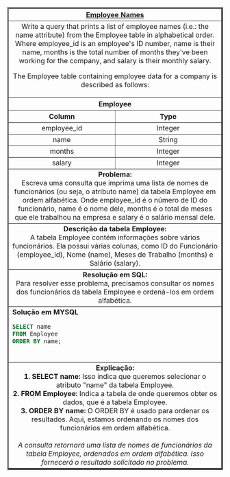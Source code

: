   <table width="100%" border="3" cellspacing="0" cellpadding="8">
    <tr>
      <th colspan="2"><a href="https://www.hackerrank.com/challenges/name-of-employees/">Employee Names</a></th>
    </tr>
    
  <tr>
      <td colspan="2" align="center">Write a query that prints a list of employee names (i.e.: the name attribute) from the Employee table in alphabetical order. Where employee_id is an employee's ID number, name is their name, months is the total number of months they've been working for the company, and salary is their monthly salary.

The Employee table containing employee data for a company is described as follows:<br>
    </td>
  </tr>
    
  <tr>
      <th colspan="2">Employee</th>
  </tr>
    
  <tr>
      <th width="50%" align="center">Column</th>
      <th width="50%" align="center">Type</th>
  </tr>
    
  <tr>
      <td width="50%" align="center">employee_id</td>
      <td width="50%" align="center">Integer</td>
  </tr>
    
  <tr>
      <td width="50%" align="center">name</td>
      <td width="50%" align="center">String</td>
  </tr>
    
  <tr>
      <td width="50%" align="center">months</td>
      <td width="50%" align="center">Integer</td>
  </tr>

  <tr>
      <td width="50%" align="center">salary</td>
      <td width="50%" align="center">Integer</td>
  </tr>
    
  <tr>
      <td colspan="2"  align="center"><b>Problema:</b><br>Escreva uma consulta que imprima uma lista de nomes de funcionários (ou seja, o atributo name) da tabela Employee em ordem alfabética. Onde employee_id é o número de ID do funcionário, name é o nome dele, months é o total de meses que ele trabalhou na empresa e salary é o salário mensal dele.</td>
  </tr>
    
  <tr>
      <td colspan="2"  align="center"><b>Descrição da tabela Employee:</b><br>A tabela Employee contém informações sobre vários funcionários. Ela possui várias colunas, como ID do Funcionário (employee_id), Nome (name), Meses de Trabalho (months) e Salário (salary).</td>
  </tr>
    
  <tr>
      <td colspan="2"  align="center"><b>Resolução em SQL:</b><br>Para resolver esse problema, precisamos consultar os nomes dos funcionários da tabela Employee e ordená-los em ordem alfabética.</td>
  </tr>
    
  <tr>
      <td colspan="2"  align="left">
        <b>Solução em MYSQL</b><br>
        
  ```sql
  SELECT name
  FROM Employee
  ORDER BY name;
  ```
  <br>
    </td>
  </tr>
    
  <tr>
    <td colspan="2"  align="center">
    <b>Explicação:</b><br>
    <b>1. SELECT name:</b> Isso indica que queremos selecionar o atributo "name" da tabela Employee.<br>
    <b>2. FROM Employee:</b> Indica a tabela de onde queremos obter os dados, que é a tabela Employee.<br>
    <b>3. ORDER BY name:</b> O ORDER BY é usado para ordenar os resultados. Aqui, estamos ordenando os nomes dos funcionários em ordem alfabética.<br>
    <br>
    <i>A consulta retornará uma lista de nomes de funcionários da tabela Employee, ordenados em ordem alfabética. Isso fornecerá o resultado solicitado no problema.</i>
    </td>
  </tr>
    
  </table>
